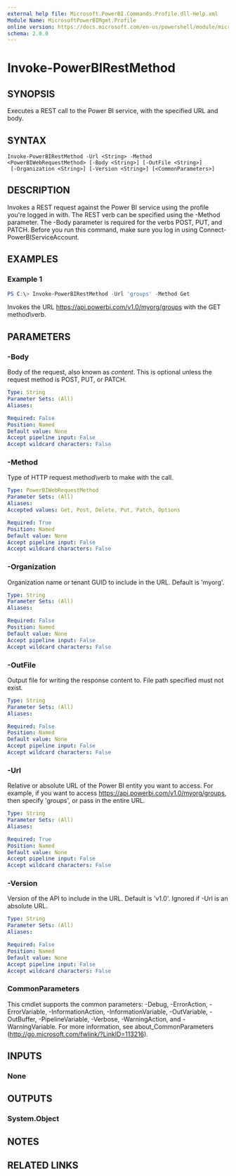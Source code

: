 ```yaml
---
external help file: Microsoft.PowerBI.Commands.Profile.dll-Help.xml
Module Name: MicrosoftPowerBIMgmt.Profile
online version: https://docs.microsoft.com/en-us/powershell/module/microsoftpowerbimgmt.profile/invoke-powerbirestmethod?view=powerbi-ps
schema: 2.0.0
---
```


# Invoke-PowerBIRestMethod

## SYNOPSIS
Executes a REST call to the Power BI service, with the specified URL and body.

## SYNTAX

```
Invoke-PowerBIRestMethod -Url <String> -Method <PowerBIWebRequestMethod> [-Body <String>] [-OutFile <String>]
 [-Organization <String>] [-Version <String>] [<CommonParameters>]
```

## DESCRIPTION
Invokes a REST request against the Power BI service using the profile you're logged in with.
The REST verb can be specified using the -Method parameter. The -Body parameter is required for the verbs POST, PUT, and PATCH.
Before you run this command, make sure you log in using Connect-PowerBIServiceAccount. 

## EXAMPLES

### Example 1
```powershell
PS C:\> Invoke-PowerBIRestMethod -Url 'groups' -Method Get
```

Invokes the URL https://api.powerbi.com/v1.0/myorg/groups with the GET method\verb.

## PARAMETERS

### -Body
Body of the request, also known as *content*. This is optional unless the request method is POST, PUT, or PATCH.

```yaml
Type: String
Parameter Sets: (All)
Aliases:

Required: False
Position: Named
Default value: None
Accept pipeline input: False
Accept wildcard characters: False
```

### -Method
Type of HTTP request method\verb to make with the call.

```yaml
Type: PowerBIWebRequestMethod
Parameter Sets: (All)
Aliases:
Accepted values: Get, Post, Delete, Put, Patch, Options

Required: True
Position: Named
Default value: None
Accept pipeline input: False
Accept wildcard characters: False
```

### -Organization
Organization name or tenant GUID to include in the URL. Default is 'myorg'.

```yaml
Type: String
Parameter Sets: (All)
Aliases:

Required: False
Position: Named
Default value: None
Accept pipeline input: False
Accept wildcard characters: False
```

### -OutFile
Output file for writing the response content to. File path specified must not exist.

```yaml
Type: String
Parameter Sets: (All)
Aliases:

Required: False
Position: Named
Default value: None
Accept pipeline input: False
Accept wildcard characters: False
```

### -Url
Relative or absolute URL of the Power BI entity you want to access. For example, if you want to access https://api.powerbi.com/v1.0/myorg/groups, then specify 'groups', or pass in the entire URL.

```yaml
Type: String
Parameter Sets: (All)
Aliases:

Required: True
Position: Named
Default value: None
Accept pipeline input: False
Accept wildcard characters: False
```

### -Version
Version of the API to include in the URL. Default is 'v1.0'. Ignored if -Url is an absolute URL.

```yaml
Type: String
Parameter Sets: (All)
Aliases:

Required: False
Position: Named
Default value: None
Accept pipeline input: False
Accept wildcard characters: False
```

### CommonParameters
This cmdlet supports the common parameters: -Debug, -ErrorAction, -ErrorVariable, -InformationAction, -InformationVariable, -OutVariable, -OutBuffer, -PipelineVariable, -Verbose, -WarningAction, and -WarningVariable. For more information, see about_CommonParameters (http://go.microsoft.com/fwlink/?LinkID=113216).

## INPUTS

### None

## OUTPUTS

### System.Object

## NOTES

## RELATED LINKS
